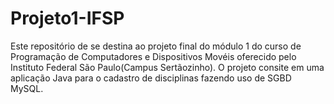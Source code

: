# Projeto1-IFSP

Este repositório de se destina ao projeto final do módulo 1 do curso de Programação de Computadores e Dispositivos Movéis oferecido pelo Instituto Federal São Paulo(Campus Sertãozinho). O projeto consite em uma aplicação Java para o cadastro de disciplinas fazendo uso de SGBD MySQL.
